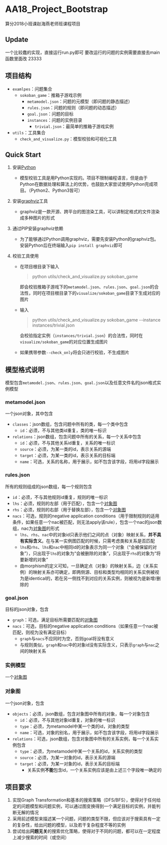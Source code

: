 # AA18_Project_Bootstrap
算分2018小班课赵海燕老师班课程项目

## Update
一个比较蠢的实现，直接运行run.py即可
要改运行的问题的实例需要直接去main函数里面改 23333

## 项目结构
- `examlpes`：问题集合
  - `sokoban_game`：推箱子游戏示例
    - `metamodel.json`：问题的元模型（即问题的静态描述）
    - `rules.json`：问题的规则（即问题的动态描述）
    - `goal.json`：问题的目标
    - `instances`：问题的实例目录
      - `trivial.json`：最简单的推箱子游戏实例
- `utils`：工具集合
  - `check_and_visualize.py`：模型校验和可视化工具

## Quick Start
1. 安装[Python](https://www.python.org/)

   - 模型校验工具是用Python实现的。项目不限制编程语言，但是由于Python在数据处理和算法上的优势，也鼓励大家尝试使用Python完成项目。（Python2、Python3皆可）

2. 安装[graphviz](https://www.graphviz.org/)工具

   - graphviz是一款开源、跨平台的图渲染工具，可以讲制定格式的文件渲染成多种图片的形式

3. 通过PIP安装graphviz依赖

   - 为了能够通过Python调用graphviz，需要先安装Python的graphviz包。安装Python后在终端输入`pip install graphviz`即可

4. 校验工具使用

   - 在项目根目录下输入

     > python utils/check_and_visualize.py sokoban_game

     即会校验推箱子游戏下的`metamodel.json`、`rules.json`、`goal.json`的合法性，同时在项目根目录下的`visualize/sokoban_game`目录下生成对应的图片

   - 输入

     > python utils/check_and_visualize.py sokoban_game --instance instances/trivial.json

     会校验指定实例（`instances/trivial.json`）的合法性，同时在`visualize/sokoban_game`的对应位置生成图片

   - 如果携带参数`--check_only`将会只进行校验，不生成图片

## 模型格式说明

模型包含`metamodel.json`、`rules.json`、`goal.json`以及任意文件名的json格式实例模型

### metamodel.json

一个json对象，其中包含

- `classes`：json数组，包含问题中所有的类，每一个类中包含
  - `id`：必须，不与其他类id重复，类的唯一标识
- `relations`：json数组，包含问题中所有的关系，每一个关系中包含
  - `id`：必须，不与其他关系id重复，关系的唯一标识
  - `source`：必须，为某一类的id，表示关系的源端
  - `target`：必须，为某一类的id，表示关系的目标端
  - `name`：可选，关系的名称，用于展示，如不包含该字段，将用id字段展示

### rules.json

所有的规则组成的json数组，每一个规则包含

- `id`：必须，不与其他规则id重复，规则的唯一标识
- `lhs`：必须，规则的左部（用于匹配），包含一个[对象图](#obj_diagram)
- `rhs`：必须，规则的右部（用于替换左部），包含一个[对象图](#obj_diagram)
- `nacs`：可选，规则的negative application conditions（用于限制规则的适用条件，如果任意一个nac被匹配，则无法apply该rule），包含一个nac的json数组，nac为[对象图](#obj_diagram)的形式
  - `lhs`、`rhs`、`nac`中的对象id只表示他们之间的点（对象）映射关系，**并不具有实际含义**。在与某一实例图匹配的时候，只需考虑类和关系是否匹配
  - `lhs`和`rhs`、`lhs`和`nac`中相同id的对象表示为同一个对象（“会被保留的对象”），只出现于`lhs`的对象为“会被删除的对象”，只出现于`rhs`的对象为“将要新增的对象”
  - 由morphism的定义可知，一旦确定点（对象）的映射关系，边（关系实例）的映射关系亦可确定，即两侧源、目标和类型均相同的关系实例被视为是identical的，若在另一侧找不到对应的关系实例，则被视为是新增/删除的

### goal.json

目标的json对象，包含

- `graph`：可选，满足目标所需要匹配的[对象图](#obj_diagram)
- `nacs`：可选，目标的negative application conditions（如果任意一个nac被匹配，则视为没有满足目标）
  - `graph`与`nacs`不应同时为空，否则goal将没有意义
  - 与规则类似，`graph`和`nac`中的对象id没有实际含义，只表示`graph`与`nac`之间的映射关系

### 实例模型

一个[对象图](#obj_diagram)

### <a name="obj_diagram">对象图</a>

一个json对象，包含

- `objects`：必须，json数组，包含对象图中所有的对象，每一个对象包含
  - `id`：必须，不与其他对象id重复，对象的唯一标识
  - `type`：必须，为metamodel中某一个类的id，对象的类型
  - `name`：可选，对象的别名，用于展示，如不包含该字段，将用id字段展示
- `relations`：可选，json数组，包含对象图中所有的关系实例，每一个关系实例包含
  - `type`：必须，为metamodel中某一个关系的id，关系实例的类型
  - `source`：必须，为某一对象的id，表示关系的源端
  - `target`：必须，为某一对象的id，表示关系的目标端
    - 关系实例**不能**包含id，一个关系实例应该是由上述三个字段唯一确定的

## 项目要求

1. 实现Graph Transformation和基本的搜索策略（DFS/BFS），使得对于任何给定的问题模型和问题实例，可以通过图变换得到一个满足目标的实例，并能判断无解的情况
2. 采用前述模型来描述某一个问题，问题的类型不限，但应该对于搜索具有一定的复杂性，给出问题的模型，以及若干复杂程度不等的实例
3. 尝试给出**问题无关**的搜索优化策略，使得对于不同的问题，都可以在一定程度上减少搜索的时间（或空间）



